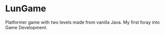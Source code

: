 # LunGame

Platformer game with two levels made from vanilla Java. My first foray into Game Development.
